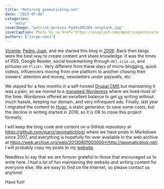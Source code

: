 ```yaml
---
title: "Retiring geomaticblog.net"
date: "2023-07-06"
categories:
  - "meta"
coverImage: "patrick-perkins-Pg44v2M2S6k-unsplash.jpg"
coverCaption: Photo by <a href="https://unsplash.com/@patrickperkins?utm_source=unsplash&utm_medium=referral&utm_content=creditCopyText">Patrick Perkins</a> on <a href="https://unsplash.com/photos/Pg44v2M2S6k?utm_source=unsplash&utm_medium=referral&utm_content=creditCopyText">Unsplash</a>
authors: ["jorge-sanz"]
---
```


[Vicente](/authors/vicente-bayarri/), [Pedro-Juan](/authors/pedro-juan-ferrer/), and me started this blog in [2006](https://web.archive.org/web/20090207135426/http://geomaticblog.net/node/7). Back then blogs were the best way to create content and share knowledge. It was the times of RSS, Google Reader, social bookmarking through `del.icio.us`, and pictures on `Flickr`. Very different from these days of micro-blogging, quick videos, influencers moving from one platform to another chasing their viewers' attention and money, newsletters under paywalls, etc. 

We stayed for a few months in a self-hosted [Drupal CMS](https://www.drupal.org/) but maintaining it was a pain, so we moved to a [managed Wordpress](https://wordpress.com/) where we lived most of the time. Wordpress offered an excellent balance to get [us](/authors/) writing without much hassle, keeping our domain, and very infrequent ads. Finally, last year I migrated the content to [Hugo](https://gohugo.io/), a static generator, to save some costs, but the decline in writing started in 2018, so it is OK to close this project formally.

I will keep the blog code and content on a GitHub repository at https://github.com/jsanz/geomaticblog/ where we have posts in Markdown since 2007, and everything is hopefully for ever available in the web archive at <https://web.archive.org/web/20130801000000*/http://geomaticblog.net/>. I will probably copy my posts to my [website](https://jorgesanz.net).

Needless to say that we are forever grateful to those that encouraged us to write here. I had a lot of fun maintaining the website and writing content for everyone else.
We are easy to find on the Internet, so please contact us anytime!

Have fun!